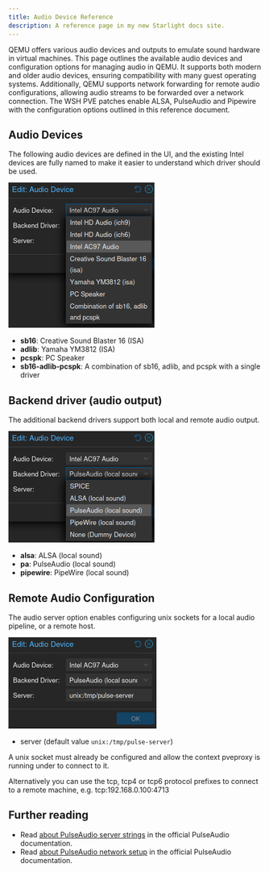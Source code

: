 ```yaml
---
title: Audio Device Reference
description: A reference page in my new Starlight docs site.
---
```


QEMU offers various audio devices and outputs to emulate sound hardware in virtual machines. This page outlines the available audio devices and configuration options for managing audio in QEMU. It supports both modern and older audio devices, ensuring compatibility with many guest operating systems. Additionally, QEMU supports network forwarding for remote audio configurations, allowing audio streams to be forwarded over a network connection.
The WSH PVE patches enable ALSA, PulseAudio and Pipewire with the configuration options outlined in this reference document.

## Audio Devices

The following audio devices are defined in the UI, and the existing Intel devices are fully named to make it easier to understand which driver should be used.

![Audio device menu](../../../assets/audiodev.png)

- **sb16**: Creative Sound Blaster 16 (ISA)
- **adlib**: Yamaha YM3812 (ISA)
- **pcspk**: PC Speaker
- **sb16-adlib-pcspk**: A combination of sb16, adlib, and pcspk with a single driver

## Backend driver (audio output)

The additional backend drivers support both local and remote audio output.

![Audio driver menu](../../../assets/audiodriver.png)

- **alsa**: ALSA (local sound)
- **pa**: PulseAudio (local sound)
- **pipewire**: PipeWire (local sound)

## Remote Audio Configuration

The audio server option enables configuring unix sockets for a local audio pipeline, or a remote host.

![Audio driver menu](../../../assets/audio.png)

- server (default value `unix:/tmp/pulse-server`)

A unix socket must already be configured and allow the context pveproxy is running under to connect to it.

Alternatively you can use the tcp, tcp4 or tcp6 protocol prefixes to connect to a remote machine, e.g. tcp:192.168.0.100:4713

## Further reading

- Read [about PulseAudio server strings](https://www.freedesktop.org/wiki/Software/PulseAudio/Documentation/User/ServerStrings/) in the official PulseAudio documentation.
- Read [about PulseAudio network setup](https://www.freedesktop.org/wiki/Software/PulseAudio/Documentation/User/Network/) in the official PulseAudio documentation.
